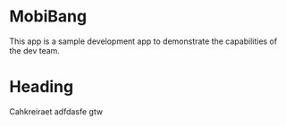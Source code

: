 MobiBang
========
This app is a sample development app to demonstrate the capabilities of the dev team.

Heading
======

Cahkreiraet
adfdasfe
gtw
